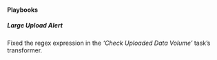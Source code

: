 
#### Playbooks

##### Large Upload Alert

Fixed the regex expression in the *‘Check Uploaded Data Volume’* task’s transformer.
